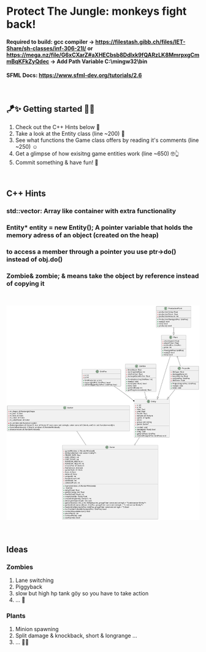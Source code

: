 # Protect The Jungle: monkeys fight back!

#### Required to build: gcc compiler -> https://filestash.gibb.ch/files/IET-Share/sh-classes/inf-306-21l/ or https://mega.nz/file/G6xCXarZ#aXHECbsb8Ddlxk9fQARzLK8MmrpxgCmmBqKFkZyQdec -> Add Path Variable C:\mingw32\bin
#### SFML Docs: https://www.sfml-dev.org/tutorials/2.6

<br/>

## 🪁✨ Getting started 🚀🎯
1. Check out the C++ Hints below 💪
2. Take a look at the Entity class (line ~200) 🤔
3. See what functions the Game class offers by reading it's comments (line ~250) ☺️
4. Get a glimpse of how exisitng game entities work (line ~650) 🤓👆
5. Commit something & have fun! 💜

<br/>

## C++ Hints
### std::vector: Array like container with extra functionality
### Entity* entity = new Entity(); A pointer variable that holds the memory adress of an object (created on the heap)
### to access a member through a pointer you use ptr->do() instead of obj.do()
### Zombie& zombie; & means take the object by reference instead of copying it

<br/>

![Alt Text](/uml/classes.svg)

<br/>

## Ideas

### Zombies
1. Lane switching
2. Piggyback
3. slow but high hp tank göy so you have to take action
4. ... 🦋

### Plants
1. Minion spawning
2. Split damage & knockback, short & longrange ...
3. ... 🧙‍♂️